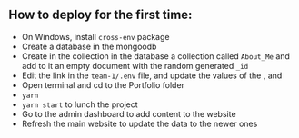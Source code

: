 ## How to deploy for the first time:

- On Windows, install `cross-env` package
- Create a database in the mongoodb
- Create in the collection in the database a collection called `About_Me` and add to it an empty document with the random generated `_id`
- Edit the link in the `team-1/.env` file, and update the values of the <account>,<password> and <databaseName>
- Open terminal and cd to the Portfolio folder
- `yarn` <!-- to install the required backages -->
- `yarn start` to lunch the project
- Go to the admin dashboard to add content to the website
- Refresh the main website to update the data to the newer ones
